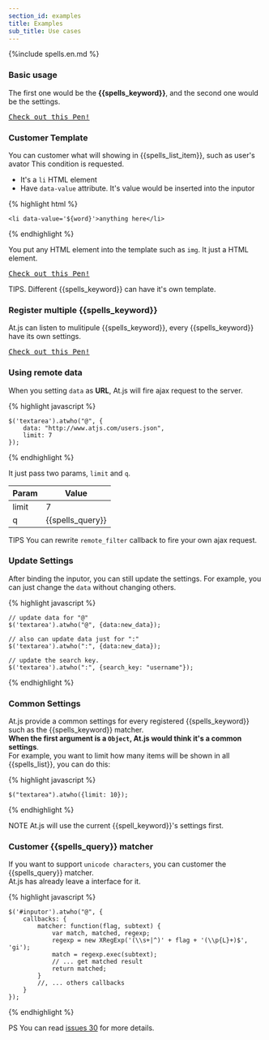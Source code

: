 ```yaml
---
section_id: examples
title: Examples
sub_title: Use cases
---
```

{%include spells.en.md %}


### Basic usage

The first one would be the **{{spells_keyword}}**, and the second one would be the settings.

<pre class="codepen" data-height="300" data-type="result" data-href="Lzfkb" data-user="ichord" data-safe="true"><code></code><a href="http://codepen.io/ichord/pen/Lzfkb">Check out this Pen!</a></pre>


### Customer Template

You can customer what will showing in {{spells_list_item}}, such as user's avator
This condition is requested.

* It's a `li` HTML element
* Have `data-value` attribute. It's value would be inserted into the inputor

{% highlight html %}

    <li data-value='${word}'>anything here</li>

{% endhighlight %}

You put any HTML element into the template such as `img`. It just a HTML element.

<pre class="codepen" data-height="300" data-type="result" data-href="wIvHJ" data-user="ichord" data-safe="true"><code></code><a href="http://codepen.io/ichord/pen/wIvHJ">Check out this Pen!</a></pre>

<span class="label label-info">TIPS.</span> Different {{spells_keyword}} can have it's own template.


### Register multiple {{spells_keyword}}

At.js can listen to mulitipule {{spells_keyword}}, every {{spells_keyword}} have its own settings.

<pre class="codepen" data-height="300" data-type="result" data-href="DrLcx" data-user="ichord" data-safe="true"><code></code><a href="http://codepen.io/ichord/pen/DrLcx">Check out this Pen!</a></pre>


### Using remote data

When you setting `data` as **URL**, At.js will fire ajax request to the server.

{% highlight javascript %}

    $('textarea').atwho("@", {
        data: "http://www.atjs.com/users.json", 
        limit: 7
    });

{% endhighlight %}

It just pass two params, `limit` and `q`.

<table class="table table-bordered table-striped" style="width: auto;">
    <thead>
        <tr>
            <th>Param</th>
            <th>Value</th>
        </tr>
    </thead>
    <tbody>
        <tr>
            <td>limit</td>
            <td>7</td>
        </tr>
        <tr>
            <td>q</td>
            <td>{{spells_query}}</td>
        </tr>
    </tbody>
</table>

<span class="label label-info">TIPS</span> You can rewrite `remote_filter` callback to fire your own ajax request.




### Update Settings

After binding the inputor, you can still update the settings. For example, you can just change the `data` without changing others.

{% highlight javascript %}

    // update data for "@"
    $('textarea').atwho("@", {data:new_data});

    // also can update data just for ":"
    $('textarea').atwho(":", {data:new_data});

    // update the search key.
    $('textarea').atwho(":", {search_key: "username"});

{% endhighlight %}


### Common Settings

At.js provide a common settings for every registered {{spells_keyword}} such as the {{spells_keyword}} matcher.  
**When the first argument is a `Object`, At.js would think it's a common settings**.  
For example, you want to limit how many items will be shown in all {{spells_list}}, you can do this:

{% highlight javascript %}

    $("textarea").atwho({limit: 10});

{% endhighlight %}

<span class="label label-warning">NOTE</span> At.js will use the current {{spell_keyword}}'s settings first.


### Customer {{spells_query}} matcher

If you want to support `unicode characters`, you can customer the {{spells_query}} matcher.  
At.js has already leave a interface for it.

{% highlight javascript %}

    $('#inputor').atwho("@", {
        callbacks: {
            matcher: function(flag, subtext) {
                var match, matched, regexp;
                regexp = new XRegExp('(\\s+|^)' + flag + '(\\p{L}+)$', 'gi');
                match = regexp.exec(subtext);
                // ... get matched result
                return matched;
            }
            //, ... others callbacks
        }
    });

{% endhighlight %}

<span class="label label-info">PS</span> You can read [issues 30](https://github.com/ichord/At.js/issues/30) for more details.
